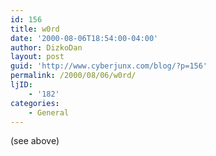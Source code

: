 ```yaml
---
id: 156
title: w0rd
date: '2000-08-06T18:54:00-04:00'
author: DizkoDan
layout: post
guid: 'http://www.cyberjunx.com/blog/?p=156'
permalink: /2000/08/06/w0rd/
ljID:
    - '182'
categories:
    - General
---
```


(see above)
